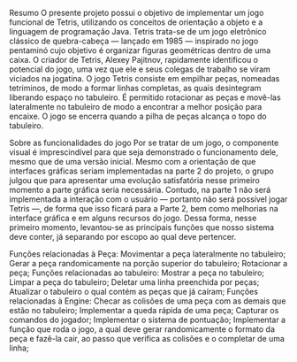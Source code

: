 Resumo
	O presente projeto possui o objetivo de implementar um jogo funcional de Tetris, utilizando os conceitos de orientação a objeto e a linguagem de programação Java. Tetris trata-se de um jogo eletrônico clássico de quebra-cabeça — lançado em 1985 — inspirado no jogo pentaminó cujo objetivo é organizar figuras geométricas dentro de uma caixa. O criador de Tetris, Alexey Pajitnov, rapidamente identificou o potencial do jogo, uma vez que ele e seus colegas de trabalho se viram viciados na jogatina. O jogo Tetris consiste em empilhar peças, nomeadas tetriminos, de modo a formar linhas completas, as quais desintegram liberando espaço no tabuleiro. É permitido rotacionar as peças e movê-las lateralmente no tabuleiro de modo a encontrar a melhor posição para encaixe. O jogo se encerra quando a pilha de peças alcança o topo do tabuleiro.

Sobre as funcionalidades do jogo
	Por se tratar de um jogo, o componente visual é imprescindível para que seja demonstrado o funcionamento dele, mesmo que de uma versão inicial. Mesmo com a orientação de que interfaces gráficas seriam implementadas na parte 2 do projeto, o grupo julgou que para apresentar uma evolução satisfatória nesse primeiro momento a parte gráfica seria necessária. Contudo, na parte 1 não será implementada a interação com o usuário — portanto não será possível jogar Tetris —, de forma que isso ficará para a Parte 2, bem como melhorias na interface gráfica e em alguns recursos do jogo.
	Dessa forma, nesse primeiro momento, levantou-se as principais funções que nosso sistema deve conter, já separando por escopo ao qual deve pertencer. 

Funções relacionadas à Peça:
Movimentar a peça lateralmente no tabuleiro;
Gerar a peça randomicamente na porção superior do tabuleiro;
Rotacionar a peça;
Funções relacionadas ao tabuleiro:
Mostrar a peça no tabuleiro;
Limpar a peça do tabuleiro; 
Deletar uma linha preenchida por peças;
Atualizar o tabuleiro o qual contém as peças que já caíram;
Funções relacionadas à Engine:
Checar as colisões de uma peça com as demais que estão no tabuleiro;
Implementar a queda rápida de uma peça;
Capturar os comandos do jogador;
Implementar o sistema de pontuação;
Implementar a função que roda o jogo, a qual deve gerar randomicamente o formato da peça e fazê-la cair, ao passo que verifica as colisões e o completar de uma linha; 
